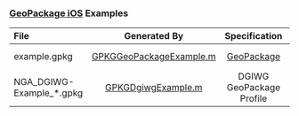 ### [GeoPackage iOS](https://github.com/ngageoint/geopackage-ios) Examples

File | Generated By | Specification | Certification
:--- | :---: | :---: | :---:
example.gpkg | [GPKGGeoPackageExample.m](https://github.com/ngageoint/geopackage-ios/blob/master/geopackage-iosTests/GPKGGeoPackageExample.m) | [GeoPackage](https://www.geopackage.org/spec/) | [2024-03-08](https://www.ogc.org/resource/products/details/?pid=1819)
NGA_DGIWG-Example_*.gpkg | [GPKGDgiwgExample.m](https://github.com/ngageoint/geopackage-ios/blob/master/geopackage-iosTests/dgiwg/GPKGDgiwgExample.m) | DGIWG GeoPackage Profile |
